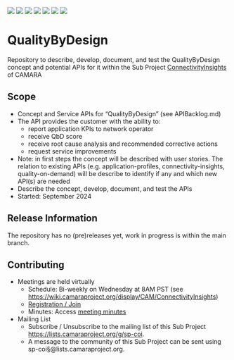 <a href="https://github.com/camaraproject/QualityByDesign/commits/" title="Last Commit"><img src="https://img.shields.io/github/last-commit/camaraproject/QualityByDesign?style=plastic"></a>
<a href="https://github.com/camaraproject/QualityByDesign/issues" title="Open Issues"><img src="https://img.shields.io/github/issues/camaraproject/QualityByDesign?style=plastic"></a>
<a href="https://github.com/camaraproject/QualityByDesign/pulls" title="Open Pull Requests"><img src="https://img.shields.io/github/issues-pr/camaraproject/QualityByDesign?style=plastic"></a>
<a href="https://github.com/camaraproject/QualityByDesign/graphs/contributors" title="Contributors"><img src="https://img.shields.io/github/contributors/camaraproject/QualityByDesign?style=plastic"></a>
<a href="https://github.com/camaraproject/QualityByDesign" title="Repo Size"><img src="https://img.shields.io/github/repo-size/camaraproject/QualityByDesign?style=plastic"></a>
<a href="https://github.com/camaraproject/QualityByDesign/blob/main/LICENSE" title="License"><img src="https://img.shields.io/badge/License-Apache%202.0-green.svg?style=plastic"></a>
<a href="https://github.com/camaraproject/QualityByDesign/releases/latest" title="Latest Release"><img src="https://img.shields.io/github/release/camaraproject/QualityByDesign?style=plastic"></a>

# QualityByDesign
Repository to describe, develop, document, and test the QualityByDesign concept and potential APIs for it within the Sub Project [ConnectivityInsights](https://wiki.camaraproject.org/display/CAM/ConnectivityInsights) of CAMARA

## Scope

* Concept and Service APIs for “QualityByDesign” (see APIBacklog.md) <!-- Alternative for multiple APIs: "Service APIs for "QualityByDesign” -->
* The API provides the customer with the ability to:
  - report application KPIs to network operator
  - receive QbD score
  - receive root cause analysis and recommended corrective actions
  - request service improvements                                          
* Note: in first steps the concept will be described with user stories. The relation to existing APIs (e.g. application-profiles, connectivity-insights, quality-on-demand) will be describe to identify if any and which new API(s) are needed
* Describe the concept, develop, document, and test the APIs
* Started: September 2024

## Release Information

The repository has no (pre)releases yet, work in progress is within the main branch.
<!-- Optional: an explicit listing of the latest (pre-)release with additional information, e.g. links to the API definitions -->
<!-- In addition use/uncomment one or multiple the following alternative options when becoming applicable -->
<!-- Pre-releases of this sub project are available in https://github.com/camaraproject/QualityByDesign/releases -->
<!-- The latest public release is available here: https://github.com/camaraproject/QualityByDesign/releases/latest -->
<!-- For changes see [CHANGELOG.md](https://github.com/camaraproject/QualityByDesign/blob/main/CHANGELOG.md) -->

## Contributing
* Meetings are held virtually
    * Schedule: Bi-weekly on Wednesday at 8AM PST (see https://wiki.camaraproject.org/display/CAM/ConnectivityInsights)
    * [Registration / Join]([https://wiki.camaraproject.org/x/TQAG](https://zoom-lfx.platform.linuxfoundation.org/meeting/92345695827?password=35dff2b2-058d-44de-bd7e-67d08c9e9f9d))
    * Minutes: Access [meeting minutes](https://wiki.camaraproject.org/x/UQKeAQ)
* Mailing List
    * Subscribe / Unsubscribe to the mailing list of this Sub Project https://lists.camaraproject.org/g/sp-coi.
    * A message to the community of this Sub Project can be sent using sp-coi§@lists.camaraproject.org.
